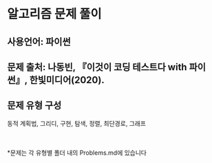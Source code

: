 알고리즘 문제 풀이
=====

사용언어: 파이썬
----
문제 출처: 나동빈, 『이것이 코딩 테스트다 with 파이썬』, 한빛미디어(2020).
----
문제 유형 구성
----
동적 계획법, 그리디, 구현, 탐색, 정렬, 최단경로, 그래프

<br><br>
\*문제는 각 유형별 폴더 내의 Problems.md에 있습니다